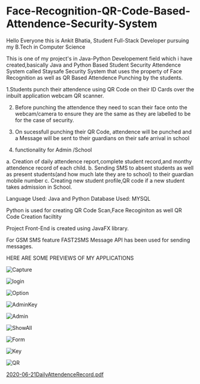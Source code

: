 # Face-Recognition-QR-Code-Based-Attendence-Security-System

Hello Everyone this is Ankit Bhatia, Student Full-Stack Developer pursuing my B.Tech in Computer Science

This is one of my project's in Java-Python Developement field  which i have created,basically Java and Python Based 
Student Security Attendence System called Staysafe Security System that uses the property of Face Recognition as well as QR Based Attendence Punching by the students.

1.Students punch their attendence using QR Code on their ID Cards over the inbuilt application webcam QR scanner.

2. Before punching the attendence they need to scan their face onto the webcam/camera to ensure they are the same as they are labelled to be for the case of security.

3. On sucessfull punching their QR Code, attendence will be punched and a Message will be sent to their guardians on their safe arrival in school

4. functionality for Admin /School

a. Creation of daily attendence report,complete student record,and monthy attendence record of each child.
b. Sending SMS  to absent students as well as present students(and how much late they are to school) to their guardian mobile number
c. Creating new student profile,QR code if a new student takes admission in School.

Language Used: Java and Python
Database Used: MYSQL


Python is used for creating QR Code Scan,Face Recoginiton as well QR Code Creation faciltity

Project Front-End is created using JavaFX library.

For GSM SMS feature FAST2SMS Message API has been used for sending messages.


HERE ARE SOME PREVIEWS OF MY APPLICATIONS 












![Capture](https://user-images.githubusercontent.com/60085587/85238377-208ed580-b44b-11ea-986f-6201e6fcdc06.PNG)

![login](https://user-images.githubusercontent.com/60085587/85238383-2389c600-b44b-11ea-9854-c2d57c94a8eb.PNG)

![Option](https://user-images.githubusercontent.com/60085587/85238384-24225c80-b44b-11ea-950e-cb2c1d7ebae1.PNG)

![AdminKey](https://user-images.githubusercontent.com/60085587/85238376-1ff63f00-b44b-11ea-8e9c-b231590cd8b9.PNG)

![Admin](https://user-images.githubusercontent.com/60085587/85238375-1ec51200-b44b-11ea-8d8c-f37f52ad7ad4.PNG)

![ShowAll](https://user-images.githubusercontent.com/60085587/85238385-24baf300-b44b-11ea-82cc-6ad25a3294c6.PNG)

![Form](https://user-images.githubusercontent.com/60085587/85238378-21c00280-b44b-11ea-9cac-7f0a939d3e6a.PNG)

![Key](https://user-images.githubusercontent.com/60085587/85238380-22f12f80-b44b-11ea-811f-b4d392934cc4.PNG)

![QR](https://user-images.githubusercontent.com/60085587/85238470-c04c6380-b44b-11ea-9f5b-012e8914d7c2.PNG)

[2020-06-21DailyAttendenceRecord.pdf](https://github.com/ankit1222000/Face-Recognition-QR-Code-Based-Attendence-Security-System/files/4810582/2020-06-21DailyAttendenceRecord.pdf)



